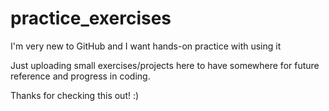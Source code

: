 # practice_exercises
I'm very new to GitHub and I want hands-on practice with using it

Just uploading small exercises/projects here to have somewhere for future reference and progress in coding.

Thanks for checking this out! :)
